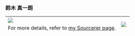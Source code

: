 ### 鈴木 真一朗

<table>
  <thead>
    <tr>
      <th><img align="left" src="https://github-readme-stats.vercel.app/api?username=shin-sforzando&count_private=true&show_icons=true&theme=monokai" /></th>
      <th rowspan="2"><img align="left" src="https://github-readme-stats.vercel.app/api/top-langs/?username=shin-sforzando&count_private=true&show_icons=true&theme=monokai" /></th>
    </tr>
    <tr>
      <td>For more details, refer to <a href="https://sourcerer.io/shin-sforzando" alt="shin-sforzando | Sourcerer">my Sourcerer page</a>.</td>
    </tr>
  </thead>
</table>
